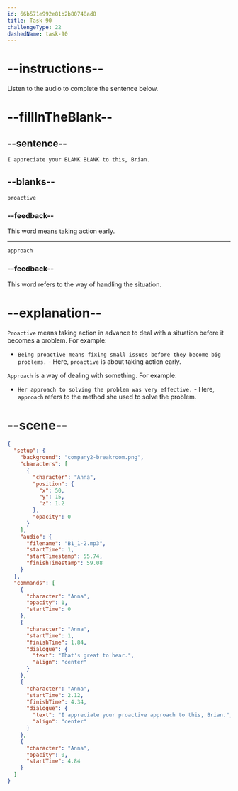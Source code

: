 ```yaml
---
id: 66b571e992e81b2b80748ad8
title: Task 90
challengeType: 22
dashedName: task-90
---
```


<!-- (Audio) Anna: That's great to hear. I appreciate your proactive approach to this, Brian. -->

# --instructions--

Listen to the audio to complete the sentence below.

# --fillInTheBlank--

## --sentence--

`I appreciate your BLANK BLANK to this, Brian.`

## --blanks--

`proactive`

### --feedback--

This word means taking action early.

---

`approach`

### --feedback--

This word refers to the way of handling the situation.

# --explanation--

`Proactive` means taking action in advance to deal with a situation before it becomes a problem. For example:

- `Being proactive means fixing small issues before they become big problems.` - Here, `proactive` is about taking action early.

`Approach` is a way of dealing with something. For example:

- `Her approach to solving the problem was very effective.` -  Here, `approach` refers to the method she used to solve the problem.

# --scene--

```json
{
  "setup": {
    "background": "company2-breakroom.png",
    "characters": [
      {
        "character": "Anna",
        "position": {
          "x": 50,
          "y": 15,
          "z": 1.2
        },
        "opacity": 0
      }
    ],
    "audio": {
      "filename": "B1_1-2.mp3",
      "startTime": 1,
      "startTimestamp": 55.74,
      "finishTimestamp": 59.08
    }
  },
  "commands": [
    {
      "character": "Anna",
      "opacity": 1,
      "startTime": 0
    },
    {
      "character": "Anna",
      "startTime": 1,
      "finishTime": 1.84,
      "dialogue": {
        "text": "That's great to hear.",
        "align": "center"
      }
    },
    {
      "character": "Anna",
      "startTime": 2.12,
      "finishTime": 4.34,
      "dialogue": {
        "text": "I appreciate your proactive approach to this, Brian.",
        "align": "center"
      }
    },
    {
      "character": "Anna",
      "opacity": 0,
      "startTime": 4.84
    }
  ]
}
```
